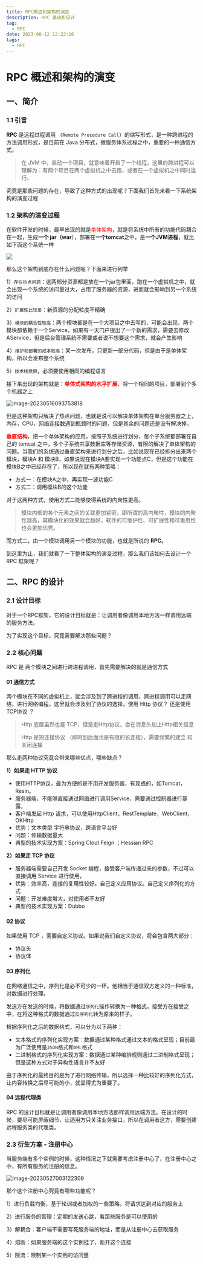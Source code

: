 ```yaml
---
title: RPC概述和架构的演变
description: RPC 基础和设计
tag: 
  - RPC
date: 2023-08-12 12:22:16
tags: 
  - RPC
---
```


# RPC 概述和架构的演变

## 一、简介

### 1.1 引言

**RPC** 是远程过程调用 （`Remote Procedure Call`）的缩写形式，是一种跨进程的方法调用形式，是目前在 Java 分布式，微服务体系过程之中，重要的一种通信方式。 

> 在 JVM 中，启动一个项目，就意味着开启了一个线程，这里的跨进程可以理解为：有两个项目在两个虚拟机之中去跑，或者在一个虚拟机之中同时运行。

究竟是那些问题的存在，导致了这种方式的出现呢？下面我们首先来看一下系统架构的演变过程

### 1.2 架构的演变过程

在软件开发的时候，最早出现的就是<font style="color:red">单体架构</font>，就是将系统中所有的功能代码耦合在一起，生成**一个 jar（war**），部署在**一个tomcat**之中，是**一个JVM进程**，就比如下面这个系统一样

![](img/image-2300230239.png)

那么这个架构到底存在什么问题呢？下面来进行列举

1）`存在热点问题`：这两部分资源都是放在一个jar包里面，跑在一个虚拟机之中，就会出现一个系统的访问量过大，占用了服务器的资源，进而就会影响到另一个系统的访问

2）`扩展性比较差`：新资源的分配粒度不精确

3）`模块的耦合性较高`：两个模块都是在一个大项目之中去写的，可能会出现，两个模块都依赖于一个Service，如果有一天门户提出了一个新的需求，需要去修改AService，但是后台管理系统不需要或者说不想要这个需求，就会产生影响

4）`维护和部署的成本较高`：某一次发布，只更新一部分代码，但是由于是单体架构，所以会发布整个系统

5）`技术栈受限`，必须要使用相同的编程语言

接下来出现的架构就是：**<font style="color:red">单体式架构的水平扩展</font>**，将一个相同的项目，部署到个多个机器之上

![image-20230516093753818](./img/image-20230516093753818.png)

但是这种架构只解决了热点问题，也就是说可以解决单体架构在单台服务器之上，内存，CPU，网络连接数遇到瓶颈时的问题，但是其余的问题还是没有解决掉，

**<font style="color:red">垂直结构</font>**，把一个单体架构的应用，按照子系统进行划分，每个子系统都部署在自己的 tomcat 之中，多个子系统共享数据库等存储资源，有限的解决了单体架构的问题。当我们的系统通过垂直架构来进行划分之后，比如说现在已经拆分出来两个模块，模块A 和 模块B，如果说现在模块A要实现一个功能点C，但是这个功能在模块B之中已经存在了，所以现在就有两种策略：

- 方式一：在模块A之中，再实现一波功能C
- 方式二：调用模块B的这个功能

对于这两种方式，使用方式二能够使得系统的内聚性更高。

> 模块内部的各个元素之间的关联更加紧密，即所谓的高内聚性，模块的内聚性越高，其模块化的效果就会越好，软件的可维护性、可扩展性和可重用性也会更加优秀。

而方式二，由一个模块调用另一个模块的功能，也就是所说的 **RPC**。

到这里为止，我们就看了一下整体架构的演变过程，那么我们该如何去设计一个 RPC 框架呢？

## 二、RPC 的设计

### 2.1 设计目标

对于一个RPC框架，它的设计目标就是：让调用者像调用本地方法一样调用远端的服务方法。

为了实现这个目标，究竟需要解决那些问题？

### 2.2 核心问题

RPC 是 两个模块之间进行跨进程调用，首先需要解决的就是通信方式

#### 01 通信方式

两个模块在不同的虚拟机上，就会涉及到了跨进程的调用，跨进程调用可以走网络，进行网络编程，这里就会涉及到了协议的选择，使用 Http 协议？ 还是使用 TCP协议 ？

> Http 底层虽然也是 TCP，但是走Http协议，会在消息头加上Http相关信息
>
> Http 是短连接协议 （即时到后面也是有限的长连接），需要频繁的建立 和关闭连接

那么走两种协议究竟会带来哪些优点，哪些缺点？

**1）如果走 HTTP 协议**

- 使用HTTP协议，最为方便的是不用开发服务器，有现成的，如Tomcat，Resin。
- 服务器端，不能够直接通过网络进行调用Service，需要通过控制器进行暴露。
- 客户端发起 Http 请求，可以使用HttpClient，RestTemplate，WebClient，OKHttp
- 优势：文本类型 字符串协议，跨语言平台好
- 问题：传输数据量大
- 典型的技术实现方案：Spring Clout Feign ；Hessian RPC

**2）如果走 TCP 协议**

- 服务器端需要自己开发 Socket 编程，接受客户端传递过来的参数，不过可以直接调用 Service 进行使用，
- 优势：效率高，连接的复用性较好。自己定义应用协议。自己定义序列化的方式
- 问题：开发难度增大，对使用者不友好
- 典型的技术实现方案：Dubbo

#### 02 协议

如果使用 TCP ，需要自定义协议。如果说我们自定义协议，将会包含两大部分：

- 协议头
- 协议体

#### 03 序列化

在网络通信之中，序列化是必不可少的一环。他相当于通信双方定义的一种标准，对数据进行处理。

发送方在发送的时候，将数据通过`序列化`操作转换为一种格式，接受方在接受之中，在将这种格式的数据通过`反序列化`转为原来的样子。

根据序列化之后的数据格式，可以分为以下两种：

- 文本格式的序列化实现方案：数据通过某种格式通过文本的格式呈现；目前最为广泛使用是`JSON`格式和`XML`格式
- 二进制格式的序列化实现方案：数据通过某种编排规则通过二进制格式呈现；但是这种方式对于异构性语言并不友好

由于序列化的最终目的是为了进行网络传输，所以选择一种比较好的序列化方式，让内容转换之后尽可能的小，就显得尤为重要了。

#### 04 远程代理类

RPC 的设计目标就是让调用者像调用本地方法那样调用远端方法。在设计的时候，要尽可能屏蔽细节，让适用方只关注业务接口，所以在调用者这方，需要创建远程服务类的代理类。

### 2.3 衍生方案 - 注册中心

当服务端有多个实例的时候，这种情况之下就需要考虑注册中心了，在注册中心之中，有所有服务的注册的信息。

![image-20230527003122309](./img/image-20230527003122309.png)

那个这个注册中心究竟有哪些功能呢？

1）进行负载均衡，基于轮训或者加权的一些策略，将请求达到对应的服务上

2）进行服务的管理：定期的发送心跳，看那些服务是可以使用的

3）解耦合：客户端不需要写死服务端的地址，而是从注册中心去获取服务

4）熔断：如果服务端的这个实例挂了，断开这个连接

5）限流：限制某一个实例的访问量